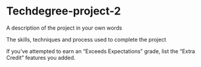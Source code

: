 # Techdegree-project-2

A description of the project in your own words

The skills, techniques and process used to complete the project

If you’ve attempted to earn an “Exceeds Expectations” grade, list the “Extra Credit” features you added.
